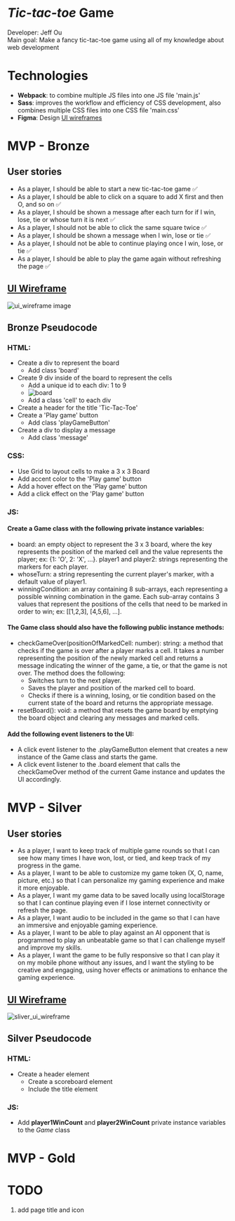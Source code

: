 # _Tic-tac-toe_ Game

Developer: Jeff Ou  
Main goal: Make a fancy tic-tac-toe game using all of my knowledge about web development

# Technologies

- **Webpack**: to combine multiple JS files into one JS file 'main.js'
- **Sass**: improves the workflow and efficiency of CSS development, also combines multiple CSS files into one CSS file 'main.css'
- **Figma**: Design [UI wireframes](https://www.figma.com/file/pONrt65x6N0M6ISI2OpVKh/Tic-Tac-Toe-UI-Design?node-id=6%3A40&t=g5C6NvLxxihRRiIy-1)

# MVP - Bronze

## User stories

- As a player, I should be able to start a new tic-tac-toe game ✅
- As a player, I should be able to click on a square to add X first and then O, and so on ✅
- As a player, I should be shown a message after each turn for if I win, lose, tie or whose turn it is next ✅
- As a player, I should not be able to click the same square twice ✅
- As a player, I should be shown a message when I win, lose or tie ✅
- As a player, I should not be able to continue playing once I win, lose, or tie ✅
- As a player, I should be able to play the game again without refreshing the page ✅

## [UI Wireframe](https://www.figma.com/file/pONrt65x6N0M6ISI2OpVKh/Tic-Tac-Toe-UI-Design?node-id=0%3A1&t=ZF6JZwuBHaZpcvQp-1)

![ui_wireframe image](ui_wireframe.png)

## Bronze Pseudocode

### HTML:

- Create a div to represent the board
  - Add class 'board'
- Create 9 div inside of the board to represent the cells
  - Add a unique id to each div: 1 to 9
  - ![board](board_with_id.png)
  - Add a class 'cell' to each div
- Create a header for the title 'Tic-Tac-Toe'
- Create a 'Play game' button
  - Add class 'playGameButton'
- Create a div to display a message
  - Add class 'message'

### CSS:

- Use Grid to layout cells to make a 3 x 3 Board
- Add accent color to the 'Play game' button
- Add a hover effect on the 'Play game' button
- Add a click effect on the 'Play game' button

### JS:

#### Create a Game class with the following private instance variables:

- board: an empty object to represent the 3 x 3 board, where the key represents the position of the marked cell and the value represents the player; ex: {1: 'O', 2: 'X', ...}.
  player1 and player2: strings representing the markers for each player.
- whoseTurn: a string representing the current player's marker, with a default value of player1.
- winningCondition: an array containing 8 sub-arrays, each representing a possible winning combination in the game. Each sub-array contains 3 values that represent the positions of the cells that need to be marked in order to win; ex: [[1,2,3], [4,5,6], ...].

#### The Game class should also have the following public instance methods:

- checkGameOver(positionOfMarkedCell: number): string: a method that checks if the game is over after a player marks a cell. It takes a number representing the position of the newly marked cell and returns a message indicating the winner of the game, a tie, or that the game is not over. The method does the following:
  - Switches turn to the next player.
  - Saves the player and position of the marked cell to board.
  - Checks if there is a winning, losing, or tie condition based on the current state of the board and returns the appropriate message.
- resetBoard(): void: a method that resets the game board by emptying the board object and clearing any messages and marked cells.

#### Add the following event listeners to the UI:

- A click event listener to the .playGameButton element that creates a new instance of the Game class and starts the game.
- A click event listener to the .board element that calls the checkGameOver method of the current Game instance and updates the UI accordingly.

# MVP - Silver

## User stories

- As a player, I want to keep track of multiple game rounds so that I can see how many times I have won, lost, or tied, and keep track of my progress in the game.
- As a player, I want to be able to customize my game token (X, O, name, picture, etc.) so that I can personalize my gaming experience and make it more enjoyable.
- As a player, I want my game data to be saved locally using localStorage so that I can continue playing even if I lose internet connectivity or refresh the page.
- As a player, I want audio to be included in the game so that I can have an immersive and enjoyable gaming experience.
- As a player, I want to be able to play against an AI opponent that is programmed to play an unbeatable game so that I can challenge myself and improve my skills.
- As a player, I want the game to be fully responsive so that I can play it on my mobile phone without any issues, and I want the styling to be creative and engaging, using hover effects or animations to enhance the gaming experience.

## [UI Wireframe](https://www.figma.com/file/pONrt65x6N0M6ISI2OpVKh/Tic-Tac-Toe-UI-Design?node-id=6%3A40&t=g5C6NvLxxihRRiIy-1)

![sliver_ui_wireframe](sliver_ui_wireframe.png)

## Silver Pseudocode

### HTML:

- Create a header element
  - Create a scoreboard element
  - Include the title element

### JS:

- Add **player1WinCount** and **player2WinCount** private instance variables to the _Game_ class

# MVP - Gold

# TODO

1. add page title and icon
